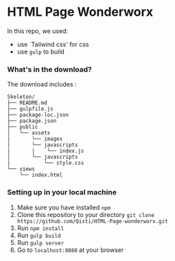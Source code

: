 # HTML Page Wonderworx

In this repo, we used:
* use `Tailwind css' for css
* use `gulp` to build

### What's in the download?
The download includes :
```
Skeleton/
├── README.md
├── gulpfile.js
├── package-loc.json
├── package.json
├── public
│   └── assets
|       └── images
│       └── javascripts
|       |    └── index.js
│       └── javascripts
|           └── style.css
└── views
    └── index.html
```

### Setting up in your local machine
1. Make sure you have installed `npm`
2. Clone this repository to your directory `git clone https://github.com/Qisti/HTML-Page-wonderworx.git`
2. Run `npm install`
3. Run `gulp build`
4. Run `gulp server`
5. Go to `localhost:8080` at your browser
